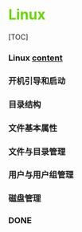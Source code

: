 # <font color=#69D600>Linux</font>

[TOC]

### Linux	[content](00_Linux.md)





### 开机引导和启动

### 目录结构

### 文件基本属性

### 文件与目录管理

### 用户与用户组管理

### 磁盘管理













### DONE